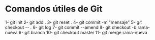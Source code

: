 # Comandos útiles de Git

1- git init
2- git add .
3- git reset .
4- git commit -m "mensaje"
5- git checkout -- .
6- git log
7- git commit --amend
8- git checkout -b rama-nueva
9- git branch
10- git checkout master
11- git merge rama-nueva